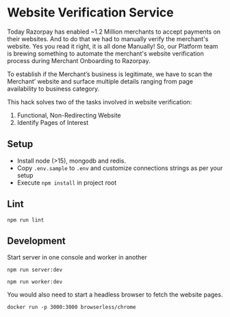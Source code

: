 # Website Verification Service

Today Razorpay has enabled ~1.2 Million merchants to accept payments on their websites. And to do that we had to manually verify the merchant's website. Yes you read it right, it is all done Manually! So, our Platform team is brewing something to automate the merchant's website verification process during Merchant Onboarding to Razorpay.

To establish if the Merchant’s business is legitimate, we have to scan the Merchant’ website and surface multiple details ranging from page availability to business category.

This hack solves two of the tasks involved in website verification:

1. Functional, Non-Redirecting Website
2. Identify Pages of Interest

## Setup

- Install node (>15), mongodb and redis.
- Copy `.env.sample` to `.env` and customize connections strings as per your setup
- Execute `npm install` in project root

## Lint

```
npm run lint
```

## Development

Start server in one console and worker in another

```
npm run server:dev
```

```
npm run worker:dev
```

You would also need to start a headless browser to fetch the website pages.

```
docker run -p 3000:3000 browserless/chrome
```
